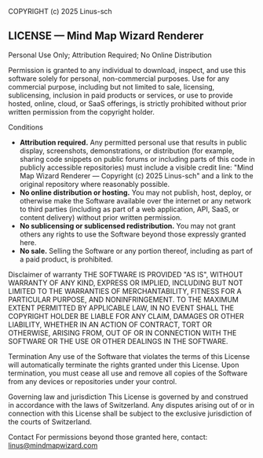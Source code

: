 COPYRIGHT (c) 2025 Linus-sch

## LICENSE — Mind Map Wizard Renderer
Personal Use Only; Attribution Required; No Online Distribution

Permission is granted to any individual to download, inspect, and use this software solely for personal, non-commercial purposes. Use for any commercial purpose, including but not limited to sale, licensing, sublicensing, inclusion in paid products or services, or use to provide hosted, online, cloud, or SaaS offerings, is strictly prohibited without prior written permission from the copyright holder.

Conditions
- **Attribution required.** Any permitted personal use that results in public display, screenshots, demonstrations, or distribution (for example, sharing code snippets on public forums or including parts of this code in publicly accessible repositories) must include a visible credit line: "Mind Map Wizard Renderer — Copyright (c) 2025 Linus-sch" and a link to the original repository where reasonably possible.
- **No online distribution or hosting.** You may not publish, host, deploy, or otherwise make the Software available over the internet or any network to third parties (including as part of a web application, API, SaaS, or content delivery) without prior written permission.
- **No sublicensing or sublicensed redistribution.** You may not grant others any rights to use the Software beyond those expressly granted here.
- **No sale.** Selling the Software or any portion thereof, including as part of a paid product, is prohibited.

Disclaimer of warranty
THE SOFTWARE IS PROVIDED "AS IS", WITHOUT WARRANTY OF ANY KIND, EXPRESS OR IMPLIED, INCLUDING BUT NOT LIMITED TO THE WARRANTIES OF MERCHANTABILITY, FITNESS FOR A PARTICULAR PURPOSE, AND NONINFRINGEMENT. TO THE MAXIMUM EXTENT PERMITTED BY APPLICABLE LAW, IN NO EVENT SHALL THE COPYRIGHT HOLDER BE LIABLE FOR ANY CLAIM, DAMAGES OR OTHER LIABILITY, WHETHER IN AN ACTION OF CONTRACT, TORT OR OTHERWISE, ARISING FROM, OUT OF OR IN CONNECTION WITH THE SOFTWARE OR THE USE OR OTHER DEALINGS IN THE SOFTWARE.

Termination
Any use of the Software that violates the terms of this License will automatically terminate the rights granted under this License. Upon termination, you must cease all use and remove all copies of the Software from any devices or repositories under your control.

Governing law and jurisdiction
This License is governed by and construed in accordance with the laws of Switzerland. Any disputes arising out of or in connection with this License shall be subject to the exclusive jurisdiction of the courts of Switzerland.

Contact
For permissions beyond those granted here, contact: <a href="mailto:linus@mindmapwizard.com">linus@mindmapwizard.com</a>
